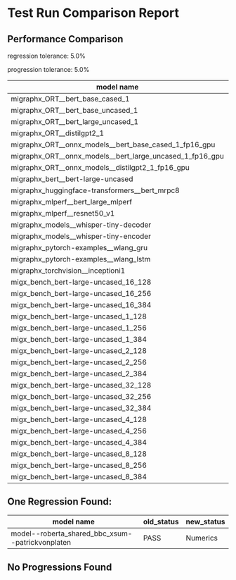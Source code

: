 # Test Run Comparison Report

## Performance Comparison

regression tolerance: 5.0%

progression tolerance: 5.0%

|model name|exit_status|analysis|old_time_ms|new_time_ms|change_ms|percent_change|
|---|---|---|---|---|---|---|
|migraphx_ORT__bert_base_cased_1|PASS|regression|105.9148|128.2448|22.33|21.08%|
|migraphx_ORT__bert_base_uncased_1|PASS|regression|108.9753|125.2316|16.2563|14.92%|
|migraphx_ORT__bert_large_uncased_1|PASS|regression|477.9779|524.6084|46.6305|9.76%|
|migraphx_ORT__distilgpt2_1|PASS|regression|58.0129|67.5528|9.5399|16.44%|
|migraphx_ORT__onnx_models__bert_base_cased_1_fp16_gpu|Numerics|regression|62.23|65.5905|3.3605|5.4%|
|migraphx_ORT__onnx_models__bert_large_uncased_1_fp16_gpu|Numerics|within tol|267.6111|274.9722|7.3612|2.75%|
|migraphx_ORT__onnx_models__distilgpt2_1_fp16_gpu|Numerics|regression|34.035|41.4802|7.4452|21.88%|
|migraphx_bert__bert-large-uncased|PASS|regression|19.1799|20.3973|1.2173|6.35%|
|migraphx_huggingface-transformers__bert_mrpc8|PASS|regression|7.118|8.1765|1.0585|14.87%|
|migraphx_mlperf__bert_large_mlperf|Numerics|regression|28.2151|44.2048|15.9897|56.67%|
|migraphx_mlperf__resnet50_v1|PASS|regression|4.8261|5.5704|0.7443|15.42%|
|migraphx_models__whisper-tiny-decoder|PASS|regression|43.1625|48.5251|5.3626|12.42%|
|migraphx_models__whisper-tiny-encoder|Numerics|regression|46.4441|56.7931|10.3489|22.28%|
|migraphx_pytorch-examples__wlang_gru|PASS|regression|17.6177|20.1934|2.5757|14.62%|
|migraphx_pytorch-examples__wlang_lstm|PASS|regression|8.6814|10.6035|1.9221|22.14%|
|migraphx_torchvision__inceptioni1|PASS|within tol|4.9114|4.9103|-0.0011|-0.02%|
|migx_bench_bert-large-uncased_16_128|PASS|within tol|31.7757|33.0619|1.2863|4.05%|
|migx_bench_bert-large-uncased_16_256|PASS|within tol|53.962|56.3012|2.3392|4.33%|
|migx_bench_bert-large-uncased_16_384|Numerics|within tol|70.5189|73.307|2.7881|3.95%|
|migx_bench_bert-large-uncased_1_128|PASS|within tol|12.0231|12.3172|0.2941|2.45%|
|migx_bench_bert-large-uncased_1_256|PASS|within tol|12.4442|12.3793|-0.065|-0.52%|
|migx_bench_bert-large-uncased_1_384|PASS|regression|19.2652|47.4878|28.2226|146.5%|
|migx_bench_bert-large-uncased_2_128|PASS|regression|12.759|13.5619|0.8029|6.29%|
|migx_bench_bert-large-uncased_2_256|PASS|regression|13.3193|168.6025|155.2832|1165.85%|
|migx_bench_bert-large-uncased_2_384|PASS|within tol|20.952|21.1036|0.1516|0.72%|
|migx_bench_bert-large-uncased_32_128|PASS|within tol|65.9259|68.1977|2.2718|3.45%|
|migx_bench_bert-large-uncased_32_256|PASS|within tol|98.4758|102.084|3.6083|3.66%|
|migx_bench_bert-large-uncased_32_384|Numerics|within tol|139.126|144.6585|5.5325|3.98%|
|migx_bench_bert-large-uncased_4_128|PASS|within tol|14.6283|14.6088|-0.0195|-0.13%|
|migx_bench_bert-large-uncased_4_256|PASS|within tol|16.6852|17.0028|0.3175|1.9%|
|migx_bench_bert-large-uncased_4_384|PASS|within tol|26.2952|26.3308|0.0356|0.14%|
|migx_bench_bert-large-uncased_8_128|PASS|within tol|19.0296|19.6088|0.5792|3.04%|
|migx_bench_bert-large-uncased_8_256|PASS|regression|26.3755|27.8799|1.5044|5.7%|
|migx_bench_bert-large-uncased_8_384|PASS|within tol|39.2896|40.695|1.4054|3.58%|

## One Regression Found:

|model name|old_status|new_status|
|---|---|---|
|model--roberta_shared_bbc_xsum--patrickvonplaten|PASS|Numerics|

## No Progressions Found

